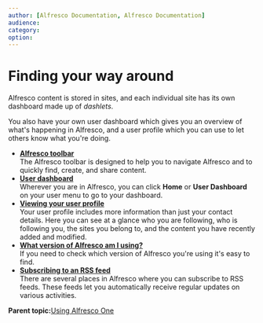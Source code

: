 ```yaml
---
author: [Alfresco Documentation, Alfresco Documentation]
audience: 
category: 
option: 
---
```


# Finding your way around

Alfresco content is stored in sites, and each individual site has its own dashboard made up of *dashlets*.

You also have your own user dashboard which gives you an overview of what's happening in Alfresco, and a user profile which you can use to let others know what you're doing.

-   **[Alfresco toolbar](../concepts/ui-description.md)**  
The Alfresco toolbar is designed to help you to navigate Alfresco and to quickly find, create, and share content.
-   **[User dashboard](../concepts/dashboard-intro.md)**  
Wherever you are in Alfresco, you can click **Home** or **User Dashboard** on your user menu to go to your dashboard.
-   **[Viewing your user profile](../tasks/profile-view.md)**  
Your user profile includes more information than just your contact details. Here you can see at a glance who you are following, who is following you, the sites you belong to, and the content you have recently added and modified.
-   **[What version of Alfresco am I using?](../tasks/finding-version-number.md)**  
If you need to check which version of Alfresco you're using it's easy to find.
-   **[Subscribing to an RSS feed](../tasks/site-subscribe-rss-feed.md)**  
There are several places in Alfresco where you can subscribe to RSS feeds. These feeds let you automatically receive regular updates on various activities.

**Parent topic:**[Using Alfresco One](../topics/sh-uh-welcome.md)

